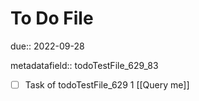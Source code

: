 # To Do File

due:: 2022-09-28

metadatafield:: todoTestFile_629_83

- [ ] Task of todoTestFile_629 1 [[Query me]]
